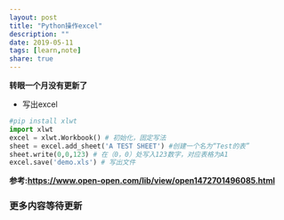 ```yaml
---
layout: post
title: "Python操作excel"
description: ""
date: 2019-05-11
tags: [learn,note]
share: true
---
```


**转眼一个月没有更新了**

- 写出excel
```python
#pip install xlwt
import xlwt
excel = xlwt.Workbook() # 初始化，固定写法
sheet = excel.add_sheet('A TEST SHEET') #创建一个名为“Test的表”
sheet.write(0,0,123) # 在（0，0）处写入123数字，对应表格为A1
excel.save('demo.xls') # 写出文件
```

**参考:https://www.open-open.com/lib/view/open1472701496085.html**
### 更多内容等待更新
